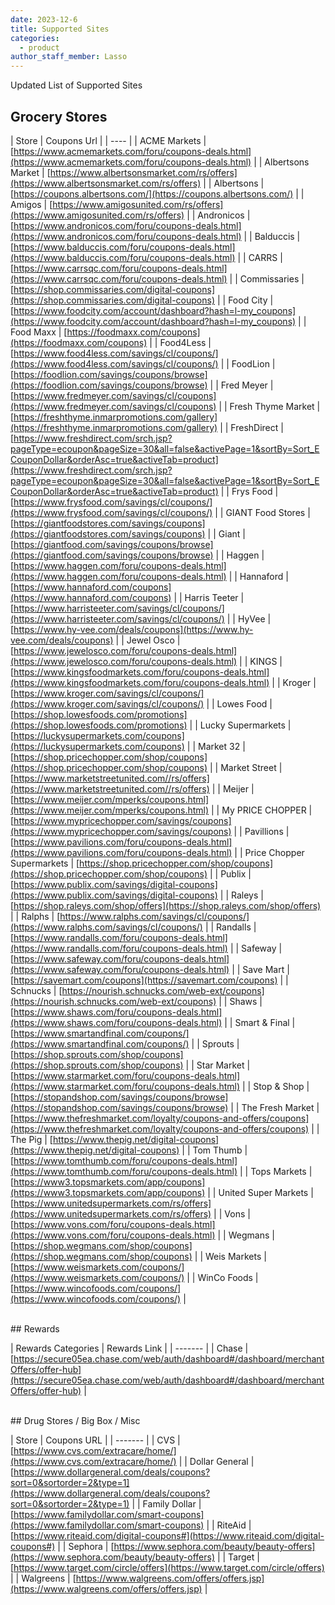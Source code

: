 ```yaml
---
date: 2023-12-6
title: Supported Sites
categories:
  - product
author_staff_member: Lasso
---
```


Updated List of Supported Sites

## Grocery Stores

| Store | Coupons Url |
| ---- |
| ACME Markets | [https://www.acmemarkets.com/foru/coupons-deals.html](https://www.acmemarkets.com/foru/coupons-deals.html) |
| Albertsons Market | [https://www.albertsonsmarket.com/rs/offers](https://www.albertsonsmarket.com/rs/offers) |
| Albertsons | [https://coupons.albertsons.com/](https://coupons.albertsons.com/) |
| Amigos | [https://www.amigosunited.com/rs/offers](https://www.amigosunited.com/rs/offers) |
| Andronicos | [https://www.andronicos.com/foru/coupons-deals.html](https://www.andronicos.com/foru/coupons-deals.html) |
| Balduccis | [https://www.balduccis.com/foru/coupons-deals.html](https://www.balduccis.com/foru/coupons-deals.html) |
| CARRS | [https://www.carrsqc.com/foru/coupons-deals.html](https://www.carrsqc.com/foru/coupons-deals.html) |
| Commissaries | [https://shop.commissaries.com/digital-coupons](https://shop.commissaries.com/digital-coupons) |
| Food City | [https://www.foodcity.com/account/dashboard?hash=l-my_coupons](https://www.foodcity.com/account/dashboard?hash=l-my_coupons) |
| Food Maxx | [https://foodmaxx.com/coupons](https://foodmaxx.com/coupons) |
| Food4Less | [https://www.food4less.com/savings/cl/coupons/](https://www.food4less.com/savings/cl/coupons/) |
| FoodLion | [https://foodlion.com/savings/coupons/browse](https://foodlion.com/savings/coupons/browse) |
| Fred Meyer | [https://www.fredmeyer.com/savings/cl/coupons](https://www.fredmeyer.com/savings/cl/coupons) |
| Fresh Thyme Market | [https://freshthyme.inmarpromotions.com/gallery](https://freshthyme.inmarpromotions.com/gallery) |
| FreshDirect | [https://www.freshdirect.com/srch.jsp?pageType=ecoupon&pageSize=30&all=false&activePage=1&sortBy=Sort_ECouponDollar&orderAsc=true&activeTab=product](https://www.freshdirect.com/srch.jsp?pageType=ecoupon&pageSize=30&all=false&activePage=1&sortBy=Sort_ECouponDollar&orderAsc=true&activeTab=product) |
| Frys Food | [https://www.frysfood.com/savings/cl/coupons/](https://www.frysfood.com/savings/cl/coupons/) |
| GIANT Food Stores | [https://giantfoodstores.com/savings/coupons](https://giantfoodstores.com/savings/coupons) |
| Giant | [https://giantfood.com/savings/coupons/browse](https://giantfood.com/savings/coupons/browse) |
| Haggen | [https://www.haggen.com/foru/coupons-deals.html](https://www.haggen.com/foru/coupons-deals.html) |
| Hannaford | [https://www.hannaford.com/coupons](https://www.hannaford.com/coupons) |
| Harris Teeter | [https://www.harristeeter.com/savings/cl/coupons/](https://www.harristeeter.com/savings/cl/coupons/) |
| HyVee | [https://www.hy-vee.com/deals/coupons](https://www.hy-vee.com/deals/coupons) |
| Jewel Osco | [https://www.jewelosco.com/foru/coupons-deals.html](https://www.jewelosco.com/foru/coupons-deals.html) |
| KINGS | [https://www.kingsfoodmarkets.com/foru/coupons-deals.html](https://www.kingsfoodmarkets.com/foru/coupons-deals.html) |
| Kroger | [https://www.kroger.com/savings/cl/coupons/](https://www.kroger.com/savings/cl/coupons/) |
| Lowes Food | [https://shop.lowesfoods.com/promotions](https://shop.lowesfoods.com/promotions) |
| Lucky Supermarkets | [https://luckysupermarkets.com/coupons](https://luckysupermarkets.com/coupons) |
| Market 32 | [https://shop.pricechopper.com/shop/coupons](https://shop.pricechopper.com/shop/coupons) |
| Market Street | [https://www.marketstreetunited.com//rs/offers](https://www.marketstreetunited.com//rs/offers) |
| Meijer | [https://www.meijer.com/mperks/coupons.html](https://www.meijer.com/mperks/coupons.html) |
| My PRICE CHOPPER | [https://www.mypricechopper.com/savings/coupons](https://www.mypricechopper.com/savings/coupons) |
| Pavillions | [https://www.pavilions.com/foru/coupons-deals.html](https://www.pavilions.com/foru/coupons-deals.html) |
| Price Chopper Supermarkets | [https://shop.pricechopper.com/shop/coupons](https://shop.pricechopper.com/shop/coupons) |
| Publix | [https://www.publix.com/savings/digital-coupons](https://www.publix.com/savings/digital-coupons) |
| Raleys | [https://shop.raleys.com/shop/offers](https://shop.raleys.com/shop/offers) |
| Ralphs | [https://www.ralphs.com/savings/cl/coupons/](https://www.ralphs.com/savings/cl/coupons/) |
| Randalls | [https://www.randalls.com/foru/coupons-deals.html](https://www.randalls.com/foru/coupons-deals.html) |
| Safeway | [https://www.safeway.com/foru/coupons-deals.html](https://www.safeway.com/foru/coupons-deals.html) |
| Save Mart | [https://savemart.com/coupons](https://savemart.com/coupons) |
| Schnucks | [https://nourish.schnucks.com/web-ext/coupons](https://nourish.schnucks.com/web-ext/coupons) |
| Shaws | [https://www.shaws.com/foru/coupons-deals.html](https://www.shaws.com/foru/coupons-deals.html) |
| Smart & Final | [https://www.smartandfinal.com/coupons/](https://www.smartandfinal.com/coupons/) |
| Sprouts | [https://shop.sprouts.com/shop/coupons](https://shop.sprouts.com/shop/coupons) |
| Star Market | [https://www.starmarket.com/foru/coupons-deals.html](https://www.starmarket.com/foru/coupons-deals.html) |
| Stop & Shop | [https://stopandshop.com/savings/coupons/browse](https://stopandshop.com/savings/coupons/browse) |
| The Fresh Market | [https://www.thefreshmarket.com/loyalty/coupons-and-offers/coupons](https://www.thefreshmarket.com/loyalty/coupons-and-offers/coupons) |
| The Pig | [https://www.thepig.net/digital-coupons](https://www.thepig.net/digital-coupons) |
| Tom Thumb | [https://www.tomthumb.com/foru/coupons-deals.html](https://www.tomthumb.com/foru/coupons-deals.html) |
| Tops Markets | [https://www3.topsmarkets.com/app/coupons](https://www3.topsmarkets.com/app/coupons) |
| United Super Markets | [https://www.unitedsupermarkets.com/rs/offers](https://www.unitedsupermarkets.com/rs/offers) |
| Vons | [https://www.vons.com/foru/coupons-deals.html](https://www.vons.com/foru/coupons-deals.html) |
| Wegmans | [https://shop.wegmans.com/shop/coupons](https://shop.wegmans.com/shop/coupons) |
| Weis Markets | [https://www.weismarkets.com/coupons/](https://www.weismarkets.com/coupons/) |
| WinCo Foods | [https://www.wincofoods.com/coupons/](https://www.wincofoods.com/coupons/) |

<br>
## Rewards

| Rewards Categories | Rewards Link |
| ------- |
| Chase | [https://secure05ea.chase.com/web/auth/dashboard#/dashboard/merchantOffers/offer-hub](https://secure05ea.chase.com/web/auth/dashboard#/dashboard/merchantOffers/offer-hub) |

<br>
## Drug Stores / Big Box / Misc

| Store | Coupons URL |
| ------- |
| CVS | [https://www.cvs.com/extracare/home/](https://www.cvs.com/extracare/home/) |
| Dollar General | [https://www.dollargeneral.com/deals/coupons?sort=0&sortorder=2&type=1](https://www.dollargeneral.com/deals/coupons?sort=0&sortorder=2&type=1) |
| Family Dollar | [https://www.familydollar.com/smart-coupons](https://www.familydollar.com/smart-coupons) |
| RiteAid | [https://www.riteaid.com/digital-coupons#](https://www.riteaid.com/digital-coupons#) |
| Sephora | [https://www.sephora.com/beauty/beauty-offers](https://www.sephora.com/beauty/beauty-offers) |
| Target | [https://www.target.com/circle/offers](https://www.target.com/circle/offers) |
| Walgreens | [https://www.walgreens.com/offers/offers.jsp](https://www.walgreens.com/offers/offers.jsp) |

